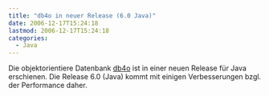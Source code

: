 ```yaml
---
title: "db4o in neuer Release (6.0 Java)"
date: 2006-12-17T15:24:18
lastmod: 2006-12-17T15:24:18
categories:
  - Java
---
```

Die objektorientiere Datenbank <a href="http://www.db4o.com" title="db4o">db4o</a> ist in einer neuen Release für Java erschienen. Die Release 6.0 (Java) kommt mit einigen Verbesserungen bzgl. der Performance daher.
